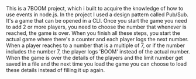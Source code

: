 This is a 7BOOM project, which i built to acquire the knowledge of how to use events in node.js.
In the project I used a design pattern called Pub/Sub.
It's a game that can be opened in a CLI.
Once you start the game you need to add 2 or more players, you need to choose the number that whenever is reached, the game is over.
When you finish all these steps, you start the actual game where there's a counter and each player logs the next number. When a player reaches to a number that is a multiple of 7, or if the number includes the number 7, the player logs 'BOOM' instead of the actual number.
When the game is over the details of the players and the limit number get saved in a file and the next time you load the game you can choose to load these details instead of filling it up again.
